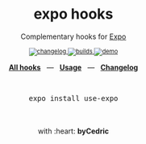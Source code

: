 <div align="center">
    <h1>expo hooks</h1>
     <p>Complementary hooks for <a href="https://github.com/expo/expo">Expo</a></p>
    <sup>
        <a href="https://github.com/byCedric/use-expo/blob/master/packages/use-expo/CHANGELOG.md">
            <img src="https://img.shields.io/npm/v/@use-expo/use-expo?style=flat-square" alt="changelog" />
        </a>
        <a href="https://github.com/bycedric/use-expo/actions">
            <img src="https://img.shields.io/github/workflow/status/byCedric/use-expo/Packages/master.svg?style=flat-square" alt="builds" />
        </a>
        <a href="https://exp.host/@bycedric/use-expo">
            <img src="https://img.shields.io/badge/demo-expo.io-lightgrey.svg?style=flat-square" alt="demo" />
        </a>
    </sup>
    <br />
    <p align="center">
        <a href="https://github.com/byCedric/use-expo#readme"><b>All hooks</b></a>
        &nbsp;&nbsp;&mdash;&nbsp;&nbsp;
        <a href="https://github.com/byCedric/use-expo#usage"><b>Usage</b></a>
        &nbsp;&nbsp;&mdash;&nbsp;&nbsp;
        <a href="https://github.com/byCedric/use-expo/blob/master/CHANGELOG.md"><b>Changelog</b></a>
    </p>
    <br />
    <pre>expo install use-expo</pre>
    <br />
</div>

<div align="center">
    <br />
    with :heart: <strong>byCedric</strong>
    <br />
</div>
